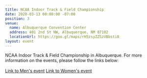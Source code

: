 ```yaml
---
title: NCAA Indoor Track & Field Championship
date: 2020-03-13 00:00:00 -07:00
position: 3
venue:
  name: Albuquerque Convention Center
  address: 401 2nd St NW, Albuquerque, NM 87102
  locationUrl: https://goo.gl/maps/rH5zsyZZSzVBbsti8
layout: event
---
```


NCAA Indoor Track & Field Championship in Albuquerque.  For more information on the events, please follow the links below:  
<br>
[Link to Men's event][1]
[Link to Women's event][2]

[1]: https://www.ncaa.com/sports/trackfield-indoor-men/d1
[2]: https://www.ncaa.com/sports/trackfield-indoor-women/d1